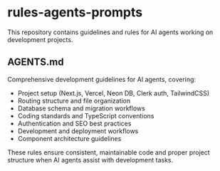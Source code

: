 # rules-agents-prompts

This repository contains guidelines and rules for AI agents working on development projects.

## AGENTS.md

Comprehensive development guidelines for AI agents, covering:

- Project setup (Next.js, Vercel, Neon DB, Clerk auth, TailwindCSS)
- Routing structure and file organization
- Database schema and migration workflows
- Coding standards and TypeScript conventions
- Authentication and SEO best practices
- Development and deployment workflows
- Component architecture guidelines

These rules ensure consistent, maintainable code and proper project structure when AI agents assist with development tasks.

